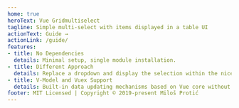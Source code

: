 ```yaml
---
home: true
heroText: Vue Gridmultiselect
tagline: Simple multi-select with items displayed in a table UI
actionText: Guide →
actionLink: /guide/
features:
- title: No Dependencies
  details: Minimal setup, single module installation.
- title: Different Approach
  details: Replace a dropdown and display the selection within the nice table/grid UI. 
- title: V-Model and Vuex Support
  details: Built-in data updating mechanisms based on Vue core without events
footer: MIT Licensed | Copyright © 2019-present Miloš Protić
---
```


<InitialExample />